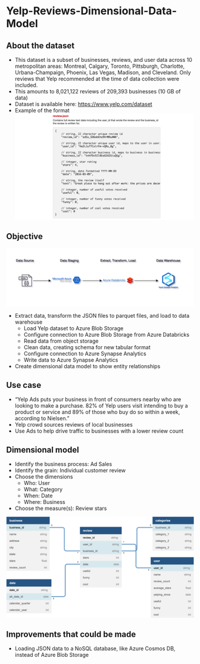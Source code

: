 # Yelp-Reviews-Dimensional-Data-Model

## About the dataset
- This dataset is a subset of businesses, reviews, and user data across 10 metropolitan areas: Montreal, Calgary, Toronto, Pittsburgh, Charlotte, Urbana-Champaign, Phoenix, Las Vegas, Madison, and Cleveland. Only reviews that Yelp recommended at the time of data collection were included. 
- This amounts to 8,021,122 reviews of 209,393 businesses (10 GB of data)
- Dataset is available here: https://www.yelp.com/dataset
- Example of the format
![](https://github.com/smithashley/Yelp-Reviews-Dimensional-Data-Model/blob/main/images/exjson.png)

## Objective
![](https://github.com/smithashley/Yelp-Reviews-Dimensional-Data-Model/blob/main/images/yd_diagram.png)

- Extract data, transform the JSON files to parquet files, and load to data warehouse
    - Load Yelp dataset to Azure Blob Storage
    - Configure connection to Azure Blob Storage from Azure Databricks
    - Read data from object storage
    - Clean data, creating schema for new tabular format
    - Configure connection to Azure Synapse Analytics 
    - Write data to Azure Synapse Analytics
- Create dimensional data model to show entity relationships

## Use case
- “Yelp Ads puts your business in front of consumers nearby who are looking to make a purchase. 82% of Yelp users visit intending to buy a product or service and 89% of those who buy do so within a week, according to Nielsen.”
- Yelp crowd sources reviews of local businesses
- Use Ads to help drive traffic to businesses with a lower review count

## Dimensional model
- Identify the business process: Ad Sales
- Identify the grain: Individual customer review
- Choose the dimensions
    - Who: User
    - What: Category
    - When: Date
    - Where: Business
- Choose the measure(s): Review stars

![](https://github.com/smithashley/Yelp-Reviews-Dimensional-Data-Model/blob/main/images/dim_data_model.png)

## Improvements that could be made
- Loading JSON data to a NoSQL database, like Azure Cosmos DB, instead of Azure Blob Storage
